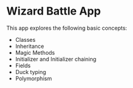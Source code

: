Wizard Battle App
=================

This app explores the following basic concepts:

- Classes
- Inheritance
- Magic Methods
- Initializer and Initializer chaining
- Fields
- Duck typing
- Polymorphism


 
    
